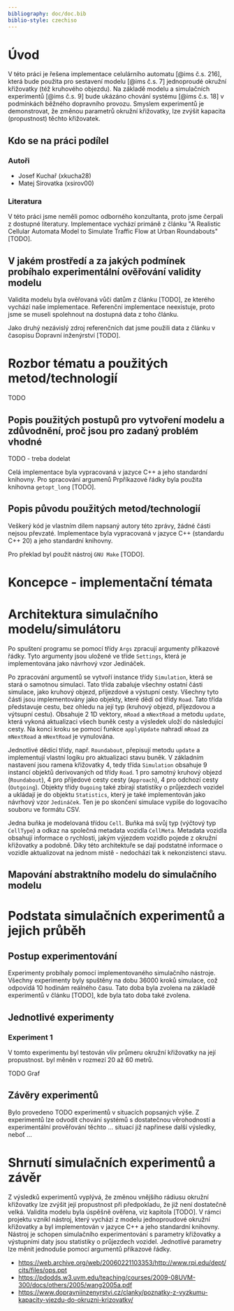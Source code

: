 ```yaml
---
bibliography: doc/doc.bib
biblio-style: czechiso
---
```


# Úvod

V této práci je řešena implementace celulárního automatu [@ims č.s. 216], která bude použita pro sestavení modelu [@ims č.s. 7] jednoproudé okružní křižovatky (též kruhového objezdu).
Na základě modelu a simulačních experimentů [@ims č.s. 9] bude ukázáno chování systému [@ims č.s. 18] v podmínkách běžného dopravního provozu.
Smyslem experimentů je demonstrovat, že změnou parametrů okružní křižovatky, lze zvýšit kapacita (propustnost) těchto křižovatek.

## Kdo se na práci podílel

### Autoři

- Josef Kuchař (xkucha28)
- Matej Sirovatka (xsirov00)

### Literatura

V této práci jsme neměli pomoc odborného konzultanta, proto jsme čerpali z dostupné literatury. Implementace vychází primáně z článku "A Realistic Cellular Automata Model to Simulate Traffic Flow at Urban Roundabouts" [TODO].

## V jakém prostředí a za jakých podmínek probíhalo experimentální ověřování validity modelu

Validita modelu byla ověřovaná vůči datům z článku [TODO], ze kterého vychází naše implementace. Referenční implementace neexistuje, proto jsme se museli spolehnout na dostupná data z toho článku.

Jako druhý nezávislý zdroj referenčních dat jsme použili data z článku v časopisu Dopravní inženýrství [TODO].

# Rozbor tématu a použitých metod/technologií

TODO

## Popis použitých postupů pro vytvoření modelu a zdůvodnění, proč jsou pro zadaný problém vhodné

TODO - treba dodelat

Celá implementace byla vypracovaná v jazyce C++ a jeho standardní knihovny. Pro spracování argumenů Prpříkazové řádky byla použita knihovna `getopt_long` [TODO].

## Popis původu použitých metod/technologií

Veškerý kód je vlastním dílem napsaný autory této zprávy, žádné části nejsou převzaté. Implementace byla vypracovaná v jazyce C++ (standardu C++ 20) a jeho standardní knihovny.

Pro překlad byl použit nástroj `GNU Make` [TODO].

# Koncepce - implementační témata

# Architektura simulačního modelu/simulátoru

Po spuštení programu se pomocí třídy `Args` zpracují argumenty příkazové řádky. Tyto argumenty jsou uložené ve tříde `Settings`, která je implementována jako návrhový vzor Jedináček.

Po zpracování argumentů se vytvoří instance třídy `Simulation`, která se stará o samotnou simulaci. Tato třída zabaluje všechny ostatní části simulace, jako kruhový objezd, příjezdové a výstupní cesty. Všechny tyto části jsou implementovány jako objekty, které dědí od třídy `Road`. Tato třída představuje cestu, bez ohledu na její typ (kruhový objezd, příjezdovou a výtsupní cestu). Obsahuje 2 1D vektory, `mRoad` a `mNextRoad` a metodu `update`, která vykoná aktualizaci všech buněk cesty a výsledek uloží do následující cesty. Na konci kroku se pomocí funkce `applyUpdate` nahradí `mRoad` za `mNextRoad` a `mNextRoad` je vynulována.

Jednotlivé dědící třídy, např. `Roundabout`, přepisují metodu `update` a implementují vlastní logiku pro aktualizaci stavu buněk. V základním nastavení jsou ramena křižovatky 4, tedy třída `Simulation` obsahuje 9 instancí objektů derivovaných od třídy `Road`.
1 pro samotný kruhový objezd (`Roundabout`), 4 pro příjedové cesty cesty (`Approach`), 4 pro odchozí cesty (`Outgoing`). Objekty třídy `Ougoing` také zbírají statistiky o průjezdech vozidel a ukládají je do objektu `Statistics`, který je také implementován jako návrhový vzor `Jedináček`.
Ten je po skončení simulace vypíše do logovacího souboru ve formátu CSV.

Jedna buňka je modelovaná třídou `Cell`. Buňka má svůj typ (výčtový typ `CellType`) a odkaz na společná metadata vozidla `CellMeta`. Metadata vozidla obsahují informace o rychlosti, jakým výjezdem vozidlo pojede z okružní křižovatky a podobně. Díky této architektuře se dají podstatné informace o vozidle aktualizovat na jednom místě - nedochází tak k nekonzistenci stavu.

## Mapování abstraktního modelu do simulačního modelu

# Podstata simulačních experimentů a jejich průběh

## Postup experimentování

Experimenty probíhaly pomocí implementovaného simulačního nástroje. Všechny experimenty byly spuštěny na dobu 36000 kroků simulace, což odpovídá 10 hodinám reálného času. Tato doba byla zvolena na základě experimentů v článku [TODO], kde byla tato doba také zvolena.

## Jednotlivé experimenty

### Experiment 1

V tomto experimentu byl testován vliv průmeru okružní křižovatky na její propustnost. byl měněn v rozmezí 20 až 60 metrů.

TODO Graf

## Závěry experimentů

Bylo provedeno TODO experimentů v situacích popsaných výše. Z experimentů lze odvodit chování systémů s dostatečnou věrohodností a experimentální prověřování těchto ... situací již napřinese další výsledky, neboť ...

# Shrnutí simulačních experimentů a závěr

Z výsledků experimentů vyplývá, že změnou vnějšího rádiusu okružní křižovatky lze zvýšit její propustnost při předpokladu, že již není dostatečně velká. Validita modelu byla úspěšně ověřena, viz kapitola [TODO]. V rámci projektu vznikl nástroj, který vychází z modelu jednoproudové okružní křižovatky a byl implementován v jazyce C++ a jeho standardní knihovny. Nástroj je schopen simulačního experimentování s parametry křižovatky a výstupními daty jsou statistiky o průjezdech vozidel. Jednotlivé parametry lze měnit jednoduše pomocí argumentů příkazové řádky.

- https://web.archive.org/web/20060221103353/http://www.rpi.edu/dept/cits/files/ops.ppt
- https://pdodds.w3.uvm.edu/teaching/courses/2009-08UVM-300/docs/others/2005/wang2005a.pdf
- https://www.dopravniinzenyrstvi.cz/clanky/poznatky-z-vyzkumu-kapacity-vjezdu-do-okruzni-krizovatky/

